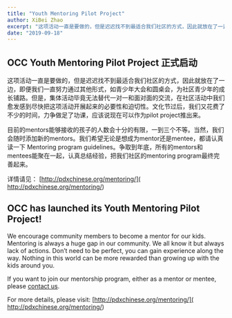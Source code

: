 ```yaml
---
title: "Youth Mentoring Pilot Project"
author: XiBei Zhao
excerpt: "这项活动一直是要做的，但是迟迟找不到最适合我们社区的方式，因此就放在了一边，即便我们一直努力通过其他形式，如青少年大会和圆桌会，为社区青少年的成长铺路。但是，集体活动毕竟无法替代一对一和面对面的交流，在社区活动中我们愈发感到尽快把这项活动开展起来的必要性和迫切性。文化节过后，我们又花费了不少的时间，力争做足了功课，应该说现在可以作为pilot project推出来。"
date: "2019-09-18"
---
```


## OCC Youth Mentoring Pilot Project 正式启动

这项活动一直是要做的，但是迟迟找不到最适合我们社区的方式，因此就放在了一边，即便我们一直努力通过其他形式，如青少年大会和圆桌会，为社区青少年的成长铺路。但是，集体活动毕竟无法替代一对一和面对面的交流，在社区活动中我们愈发感到尽快把这项活动开展起来的必要性和迫切性。文化节过后，我们又花费了不少的时间，力争做足了功课，应该说现在可以作为pilot project推出来。

目前的mentors能够接收的孩子的人数会十分的有限，一到三个不等。当然，我们会随时添加新的mentors。我们希望无论是想成为mentor还是mentee，都请认真读一下 Mentoring program guidelines。争取到年底，所有的mentors和mentees能聚在一起，认真总结经验，把我们社区的mentoring program最终完善起来。

详情请见： [http://pdxchinese.org/mentoring/]( http://pdxchinese.org/mentoring/)


## OCC has launched its Youth Mentoring Pilot Project!

We encourage community members to become a mentor for our kids. Mentoring is always a huge gap in our community. We all know it but always lack of actions. Don’t need to be perfect, you can gain experience along the way. Nothing in this world can be more rewarded than growing up with the kids around you.

If you want to join our mentorship program, either as a mentor or mentee, please [contact us](http://pdxchinese.org/contact/).

For more details, please visit: [http://pdxchinese.org/mentoring/]( http://pdxchinese.org/mentoring/)
